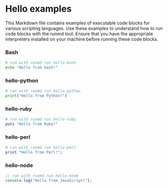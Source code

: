 # Hello examples

This Markdown file contains examples of executable code blocks for various scripting languages. Use these examples to understand how to run code blocks with the runmd tool. Ensure that you have the appropriate interpreters installed on your machine before running these code blocks.

### Bash

```bash {name=hello-bash, tag=script}
# run with runmd run hello-bash
echo "Hello from bash!"
```

### hello-python

```python {name=hello-python}
# run with runmd run hello-python
print("Hello from Python!")
```

### hello-ruby

```ruby {name=hello-ruby}
# run with runmd run hello-ruby
puts "Hello from Ruby!"
```

### hello-perl

```perl {name=hello-perl}
# run with runmd run hello-perl
print "Hello from Perl!";
```

### hello-node

```javascript {name=hello-node}
// run with runmd run hello-node
console.log("Hello from JavaScript!");
```
